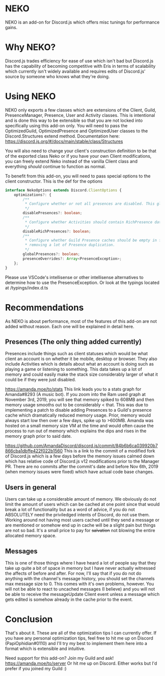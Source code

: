 # NEKO
NEKO is an add-on for Discord.js which offers misc tunings for performance gains.

# Why NEKO?
Discord.js trades efficiency for ease of use which isn't bad but Discord.js has the capability of becoming competitive with Eris in terms of scalability which currently isn't widely available and requires edits of Discord.js' source by someone who knows what they're doing.

# Using NEKO
NEKO only exports a few classes which are extensions of the Client, Guild, PresenceManager, Presence, User and Activity classes. This is intentional and is done this way to be extensible so that you are not locked into specifically using this add-on only. You will need to pass the OptimizedGuild, OptimizedPresence and OptimizedUser classes to the Discord.Structures extend method. Documentation here: https://discord.js.org/#/docs/main/stable/class/Structures

You will also need to change your client's construction definition to be that of the exported class Neko or if you have your own Client modifications, you can freely extend Neko instead of the vanilla Client class and everything *should* continue to function as normal.

To benefit from this add-on, you will need to pass special options to the client constructor. This is the def for the options
```ts
interface NekoOptions extends Discord.ClientOptions {
	optimizations?: {
		/**
		 * Configure whether or not all presences are disabled. This global option overrides NekoOptions#presencesOverrides.
		 */
		disablePresences?: boolean;
		/**
		 * Configure whether Activities should contain RichPresence data.
		 */
		disableRichPresences?: boolean;
		/**
		 * Configure whether Guild Presence caches should be empty in favor of a global Presence cache on the Client,
		 * removing a lot of Presence duplication.
		 */
		globalPresences?: boolean;
		presenceOverrides?: Array<PresenceException>;
	};
}
```
Please use VSCode's intellisense or other intellisense alternatives to determine how to use the PresenceException. Or look at the typings located at /typings/index.d.ts


# Recommendations
As NEKO is about performance, most of the features of this add-on are not added without reason. Each one will be explained in detail here.

## Presences (The only thing added currently)
Presences include things such as client statuses which would be what client an account is on whether it be mobile, desktop or browser. They also include Activities which is details about what an account is doing such as playing a game or listening to something. This data takes up a lot of memory and could easily make the stack size considerably larger of what it could be if they were just disabled.

https://amanda.moe/to/stats
This link leads you to a stats graph for Amanda#8293 (A music bot). If you zoom into the Ram used graph at November 3rd, 2019, you will see that memory spiked to 608MB and then memory usage smooths out to be considerably < that. This was due to implementing a patch to disable adding Presences to a Guild's presence cache which dramatically reduced memory usage. Prior, memory would always start low then over a few days, spike up to >600MB. Amanda was hosted on a small memory size VM at the time and would often cause the process to run out of memory which explains the dips and rises in the memory graph prior to said date.

https://github.com/AmandaDiscord/discord.js/commit/84b6b6ca039920b7866cba1dbffe422f022b1560
This is a link to the commit of a modified fork of Discord.js which is a few days before the memory issues calmed down which has relative code of Discord.js v12 modifications prior to the Manager PR. There are no commits after the commit's date and before Nov 6th, 2019 (when memory issues were fixed) which have actual code base changes.

## Users in general
Users can take up a considerable amount of memory. We obviously do not limit the amount of users which can be cached at one point since that would break a lot of functionality but as a word of advice, if you do not ABSOLUTELY need the priviledged intents of Discord, do not use them. Working around not having most users cached until they send a message or are mentioned or somehow end up in cache will be a slight pain but things are not so bad. It's a small price to pay for ~~salvation~~ not blowing the entire allocated memory space.

## Messages
This is one of those things where I have heard a lot of people say that they take up quite a bit of space in memory but I have never actually witnessed the affects of before and after. For now, I'll say that if you do not do anything with the channel's message history, you should set the channels max message size to 0. This comes with it's own problems, however. You will not be able to react to uncached messages (I believe) and you will not be able to receive the messageUpdate Client event unless a message which gets edited is somehow already in the cache prior to the event.


# Conclusion
That's about it. These are all of the optimization tips I can currently offer. If you have any personal optimization tips, feel free to hit me up on Discord (PapiOphidian#0110) and I'll try my best to implement them here into a format which is extensible and intuitive.

Need support for this add-on? Join my Guild and ask! https://amanda.moe/to/server
Or hit me up on Discord. Either works but I'd prefer if you joined my Guild :)
